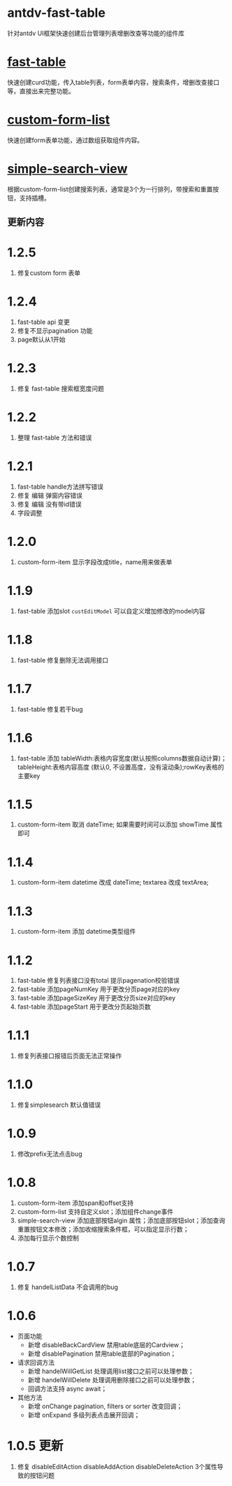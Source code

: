 # antdv-fast-table
针对antdv UI框架快速创建后台管理列表增删改查等功能的组件库

# [fast-table](./__doc__/fast-table组件说明.md)
快速创建curd功能，传入table列表，form表单内容，搜索条件，增删改查接口等，直接出来完整功能。

# [custom-form-list](./__doc__/custom-form-list组件说明.md)
快速创建form表单功能，通过数组获取组件内容。

# [simple-search-view](./__doc__/simple-search-view组件说明.md)
根据custom-form-list创建搜索列表，通常是3个为一行排列，带搜索和重置按钮，支持插槽。

## 更新内容

# 1.2.5
1. 修复custom form 表单

# 1.2.4
1. fast-table api 变更
2. 修复不显示pagination 功能
3. page默认从1开始

# 1.2.3
1. 修复 fast-table 搜索框宽度问题
  
# 1.2.2
1. 整理 fast-table 方法和错误

# 1.2.1
1. fast-table handle方法拼写错误
2. 修复 编辑 弹窗内容错误
3. 修复 编辑 没有带id错误
4. 字段调整
# 1.2.0
1. custom-form-item 显示字段改成title，name用来做表单
# 1.1.9
1. fast-table 添加slot `custEditModel` 可以自定义增加修改的model内容
# 1.1.8
1. fast-table 修复删除无法调用接口
# 1.1.7
1. fast-table 修复若干bug
# 1.1.6
1. fast-table 添加 tableWidth:表格内容宽度(默认按照columns数据自动计算)；tableHeight:表格内容高度 (默认0, 不设置高度，没有滚动条);rowKey表格的主要key
# 1.1.5
1. custom-form-item 取消 dateTime; 如果需要时间可以添加 showTime 属性即可
# 1.1.4
1. custom-form-item datetime 改成 dateTime; textarea 改成 textArea;
# 1.1.3
1. custom-form-item 添加 datetime类型组件 
# 1.1.2
1. fast-table 修复列表接口没有total 提示pagenation校验错误
2. fast-table 添加pageNumKey 用于更改分页page对应的key
3. fast-table 添加pageSizeKey 用于更改分页size对应的key
4. fast-table 添加pageStart 用于更改分页起始页数
# 1.1.1
1. 修复列表接口报错后页面无法正常操作
# 1.1.0
1. 修复simplesearch 默认值错误
# 1.0.9
1. 修改prefix无法点击bug
# 1.0.8
1. custom-form-item 添加span和offset支持
2. custom-form-list 支持自定义slot；添加组件change事件
3. simple-search-view 添加底部按钮algin 属性；添加底部按钮slot；添加查询重置按钮文本修改；添加收缩搜索条件框，可以指定显示行数；
4. 添加每行显示个数控制
# 1.0.7
1. 修复 handelListData 不会调用的bug
# 1.0.6
- 页面功能
  - 新增 disableBackCardView 禁用table底层的Cardview；
  - 新增 disablePagination 禁用table底部的Pagination；
- 请求回调方法
  - 新增 handelWillGetList 处理调用list接口之前可以处理参数；
  - 新增 handelWillDelete 处理调用删除接口之前可以处理参数；
  - 回调方法支持 async await；
- 其他方法
  - 新增 onChange pagination, filters or sorter 改变回调；
  - 新增 onExpand 多级列表点击展开回调；
# 1.0.5 更新
1. 修复 disableEditAction disableAddAction disableDeleteAction 3个属性导致的按钮问题 